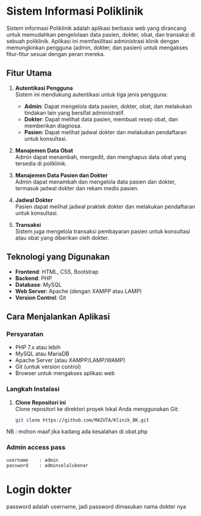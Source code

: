 # Sistem Informasi Poliklinik

Sistem informasi Poliklinik adalah aplikasi berbasis web yang dirancang untuk memudahkan pengelolaan data pasien, dokter, obat, dan transaksi di sebuah poliklinik. Aplikasi ini memfasilitasi administrasi klinik dengan memungkinkan pengguna (admin, dokter, dan pasien) untuk mengakses fitur-fitur sesuai dengan peran mereka.

## Fitur Utama

1. **Autentikasi Pengguna**  
   Sistem ini mendukung autentikasi untuk tiga jenis pengguna:  
   - **Admin**: Dapat mengelola data pasien, dokter, obat, dan melakukan tindakan lain yang bersifat administratif.
   - **Dokter**: Dapat melihat data pasien, membuat resep obat, dan memberikan diagnosa.
   - **Pasien**: Dapat melihat jadwal dokter dan melakukan pendaftaran untuk konsultasi.

2. **Manajemen Data Obat**  
   Admin dapat menambah, mengedit, dan menghapus data obat yang tersedia di poliklinik.

3. **Manajemen Data Pasien dan Dokter**  
   Admin dapat menambah dan mengelola data pasien dan dokter, termasuk jadwal dokter dan rekam medis pasien.

4. **Jadwal Dokter**  
   Pasien dapat melihat jadwal praktek dokter dan melakukan pendaftaran untuk konsultasi.

5. **Transaksi**  
   Sistem juga mengelola transaksi pembayaran pasien untuk konsultasi atau obat yang diberikan oleh dokter.

## Teknologi yang Digunakan

- **Frontend**: HTML, CSS, Bootstrap
- **Backend**: PHP
- **Database**: MySQL
- **Web Server**: Apache (dengan XAMPP atau LAMP)
- **Version Control**: Git

## Cara Menjalankan Aplikasi

### Persyaratan

- PHP 7.x atau lebih
- MySQL atau MariaDB
- Apache Server (atau XAMPP/LAMP/WAMP)
- Git (untuk version control)
- Browser untuk mengakses aplikasi web

### Langkah Instalasi

1. **Clone Repositori ini**  
   Clone repositori ke direktori proyek lokal Anda menggunakan Git:

   ```bash
   git clone https://github.com/M4ZUTA/Klinik_BK.git

NB : mohon maaf jika kadang ada kesalahan di obat.php

### Admin access pass
```
username    : admin
password    : adminselalubenar
```

# Login dokter
password adalah username, jadi password dimasukan nama dokter nya


